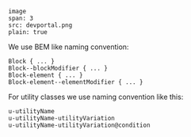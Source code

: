 ```
image
span: 3
src: devportal.png
plain: true
```

We use BEM like naming convention:

```
Block { ... }
Block--blockModifier { ... }
Block-element { ... }
Block-element--elementModifier { ... }
```

For utility classes we use naming convention like this:

```
u-utilityName
u-utilityName-utilityVariation
u-utilityName-utilityVariation@condition
```
